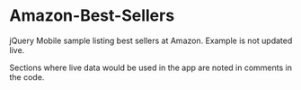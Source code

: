 Amazon-Best-Sellers
===================

jQuery Mobile sample listing best sellers at Amazon. Example is not updated live.

Sections where live data would be used in the app are noted in comments in the code.
